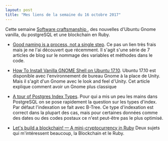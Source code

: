 ```yaml
---
layout: post
title: "Mes liens de la semaine du 16 octobre 2017"
---
```


Cette semaine [Software craftsmanship ](https://fr.wikipedia.org/wiki/Software_craftsmanship), des nouvelles d'Ubuntu Gnome vanilla, du postgreSQL et une blockchain en Ruby.

* [Good naming is a process, not a single step](http://arlobelshee.com/good-naming-is-a-process-not-a-single-step/). Ce pas un lien très frais mais je ne l'ai découvert que récemment. Il s'agit s'une série de 7 articles de blog sur le nommage des variables et méthodes dans le code.

* [How To Install Vanilla GNOME Shell on Ubuntu 17.10](http://www.omgubuntu.co.uk/2017/10/install-vanilla-gnome-shell-ubuntu-17-10). Ubuntu 17.10 est disponible avec l'environnement de bureau Gnome à la place de Unity. Mais il s'agit d'un Gnome avec le look and feel d'Unity. Cet article explique comment avoir un Gnome plus classique

* [A tour of Postgres Index Types](https://www.citusdata.com/blog/2017/10/17/tour-of-postgres-index-types/). Pour qui a mis un peu les mains dans PostgreSQL on se pose rapidement la question sur les types d'index. Par défaut l'indexation se fait avec B-Tree. Ce type d'indexation est correct dans la plupart des cas, mais pour certaines données comme des dates ou des codes postaux ce n'est peut-être pas le plus optimisé. 

* [Let's build a blockchain! — A mini-cryptocurrency in Ruby](https://www.youtube.com/watch?v=3aJI1ABdjQk) Deux sujets qui m'intéressent beaucoup, la Blockchain et le Ruby.